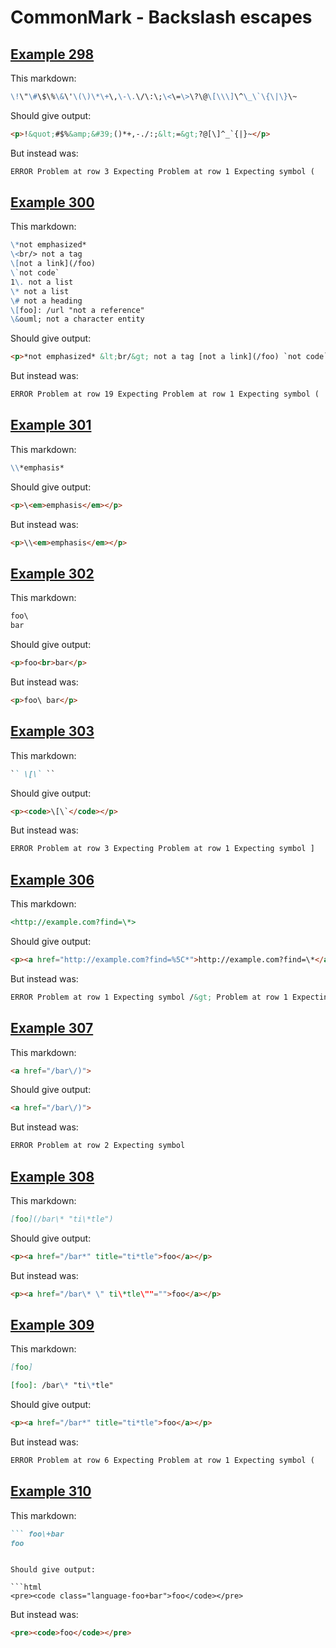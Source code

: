 # CommonMark - Backslash escapes

## [Example 298](https://spec.commonmark.org/0.29/#example-298)

This markdown:

```markdown
\!\"\#\$\%\&\'\(\)\*\+\,\-\.\/\:\;\<\=\>\?\@\[\\\]\^\_\`\{\|\}\~

```

Should give output:

```html
<p>!&quot;#$%&amp;&#39;()*+,-./:;&lt;=&gt;?@[\]^_`{|}~</p>
```

But instead was:

```html
ERROR Problem at row 3 Expecting Problem at row 1 Expecting symbol (
```
## [Example 300](https://spec.commonmark.org/0.29/#example-300)

This markdown:

```markdown
\*not emphasized*
\<br/> not a tag
\[not a link](/foo)
\`not code`
1\. not a list
\* not a list
\# not a heading
\[foo]: /url "not a reference"
\&ouml; not a character entity

```

Should give output:

```html
<p>*not emphasized* &lt;br/&gt; not a tag [not a link](/foo) `not code` 1. not a list * not a list # not a heading [foo]: /url &quot;not a reference&quot; &amp;ouml; not a character entity</p>
```

But instead was:

```html
ERROR Problem at row 19 Expecting Problem at row 1 Expecting symbol (
```
## [Example 301](https://spec.commonmark.org/0.29/#example-301)

This markdown:

```markdown
\\*emphasis*

```

Should give output:

```html
<p>\<em>emphasis</em></p>
```

But instead was:

```html
<p>\\<em>emphasis</em></p>
```
## [Example 302](https://spec.commonmark.org/0.29/#example-302)

This markdown:

```markdown
foo\
bar

```

Should give output:

```html
<p>foo<br>bar</p>
```

But instead was:

```html
<p>foo\ bar</p>
```
## [Example 303](https://spec.commonmark.org/0.29/#example-303)

This markdown:

```markdown
`` \[\` ``

```

Should give output:

```html
<p><code>\[\`</code></p>
```

But instead was:

```html
ERROR Problem at row 3 Expecting Problem at row 1 Expecting symbol ]
```
## [Example 306](https://spec.commonmark.org/0.29/#example-306)

This markdown:

```markdown
<http://example.com?find=\*>

```

Should give output:

```html
<p><a href="http://example.com?find=%5C*">http://example.com?find=\*</a></p>
```

But instead was:

```html
ERROR Problem at row 1 Expecting symbol /&gt; Problem at row 1 Expecting symbol &gt;
```
## [Example 307](https://spec.commonmark.org/0.29/#example-307)

This markdown:

```markdown
<a href="/bar\/)">

```

Should give output:

```html
<a href="/bar\/)">
```

But instead was:

```html
ERROR Problem at row 2 Expecting symbol
```
## [Example 308](https://spec.commonmark.org/0.29/#example-308)

This markdown:

```markdown
[foo](/bar\* "ti\*tle")

```

Should give output:

```html
<p><a href="/bar*" title="ti*tle">foo</a></p>
```

But instead was:

```html
<p><a href="/bar\* \" ti\*tle\""="">foo</a></p>
```
## [Example 309](https://spec.commonmark.org/0.29/#example-309)

This markdown:

```markdown
[foo]

[foo]: /bar\* "ti\*tle"

```

Should give output:

```html
<p><a href="/bar*" title="ti*tle">foo</a></p>
```

But instead was:

```html
ERROR Problem at row 6 Expecting Problem at row 1 Expecting symbol (
```
## [Example 310](https://spec.commonmark.org/0.29/#example-310)

This markdown:

```markdown
``` foo\+bar
foo
```

```

Should give output:

```html
<pre><code class="language-foo+bar">foo</code></pre>
```

But instead was:

```html
<pre><code>foo</code></pre>
```

